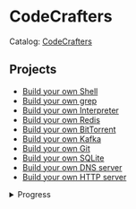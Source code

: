 ﻿# CodeCrafters

Catalog: [CodeCrafters](https://app.codecrafters.io/catalog)

## Projects
- [Build your own Shell](./build-your-own-shell/)
- [Build your own grep](./build-your-own-grep/)
- [Build your own Interpreter](./build-your-own-interpreter/)
- [Build your own Redis](./build-your-own-redis/)
- [Build your own BitTorrent](./build-your-own-bittorrent/)
- [Build your own Kafka](./build-your-own-kafka/)
- [Build your own Git](./build-your-own-git/)
- [Build your own SQLite](./build-your-own-sqlite/)
- [Build your own DNS server](./build-your-own-dns-server/)
- [Build your own HTTP server](./build-your-own-http-server/)

<details>
<summary>Progress</summary>

- [ ] [Build your own Shell](./build-your-own-shell/)
- [ ] [Build your own grep](./build-your-own-grep/)
- [ ] [Build your own Interpreter](./build-your-own-interpreter/)
- [ ] [Build your own Redis](./build-your-own-redis/)
- [ ] [Build your own BitTorrent](./build-your-own-bittorrent/)
- [ ] [Build your own Kafka](./build-your-own-kafka/)
- [ ] [Build your own Git](./build-your-own-git/)
- [ ] [Build your own SQLite](./build-your-own-sqlite/)
- [ ] [Build your own DNS server](./build-your-own-dns-server/)
- [ ] [Build your own HTTP server](./build-your-own-http-server/)

</details>
